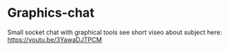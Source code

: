 # Graphics-chat
Small socket chat with graphical tools
see short viseo about subject here: https://youtu.be/3YawaDJTPCM
